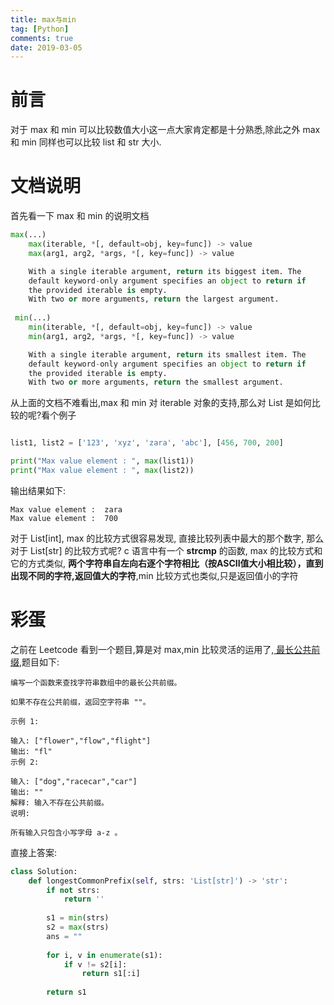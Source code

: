 ```yaml
---
title: max与min
tag: [Python]
comments: true
date: 2019-03-05
---
```



# 前言

对于 max 和 min 可以比较数值大小这一点大家肯定都是十分熟悉,除此之外 max 和 min 同样也可以比较 list 和 str 大小.

# 文档说明

首先看一下 max 和 min 的说明文档

```python
max(...)
    max(iterable, *[, default=obj, key=func]) -> value
    max(arg1, arg2, *args, *[, key=func]) -> value

    With a single iterable argument, return its biggest item. The
    default keyword-only argument specifies an object to return if
    the provided iterable is empty.
    With two or more arguments, return the largest argument.
   
 min(...)
    min(iterable, *[, default=obj, key=func]) -> value
    min(arg1, arg2, *args, *[, key=func]) -> value

    With a single iterable argument, return its smallest item. The
    default keyword-only argument specifies an object to return if
    the provided iterable is empty.
    With two or more arguments, return the smallest argument.  
```

从上面的文档不难看出,max 和 min 对 iterable 对象的支持,那么对 List 是如何比较的呢?看个例子


```python

list1, list2 = ['123', 'xyz', 'zara', 'abc'], [456, 700, 200]

print("Max value element : ", max(list1))
print("Max value element : ", max(list2))
```

输出结果如下:

```
Max value element :  zara
Max value element :  700
```

对于 List[int], max 的比较方式很容易发现, 直接比较列表中最大的那个数字, 那么对于 List[str] 的比较方式呢? c 语言中有一个 **strcmp** 的函数, max 的比较方式和它的方式类似, **两个字符串自左向右逐个字符相比（按ASCII值大小相比较），直到出现不同的字符,返回值大的字符**,min 比较方式也类似,只是返回值小的字符

# 彩蛋

之前在 Leetcode 看到一个题目,算是对 max,min 比较灵活的运用了,[
最长公共前缀](https://leetcode-cn.com/problems/longest-common-prefix/),题目如下:


```
编写一个函数来查找字符串数组中的最长公共前缀。

如果不存在公共前缀，返回空字符串 ""。

示例 1:

输入: ["flower","flow","flight"]
输出: "fl"
示例 2:

输入: ["dog","racecar","car"]
输出: ""
解释: 输入不存在公共前缀。
说明:

所有输入只包含小写字母 a-z 。
```

直接上答案:

```python
class Solution:
    def longestCommonPrefix(self, strs: 'List[str]') -> 'str':
        if not strs:
            return ''
        
        s1 = min(strs)
        s2 = max(strs)
        ans = ""
        
        for i, v in enumerate(s1):
            if v != s2[i]:
                return s1[:i]
                    
        return s1
```


